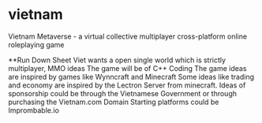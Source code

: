# vietnam
Vietnam Metaverse - a virtual collective multiplayer cross-platform online roleplaying game

**Run Down Sheet
Viet wants a open single world which is strictly multiplayer, MMO ideas
The game will be of C++ Coding
The game ideas are inspired by games like Wynncraft and Minecraft
Some ideas like trading and economy are inspired by the Lectron Server from minecraft.
Ideas of sponsorship could be through the Vietnamese Government or through purchasing the Vietnam.com Domain
Starting platforms could be Imprombable.io

